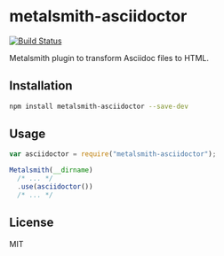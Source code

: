 # metalsmith-asciidoctor

[![Build Status](https://travis-ci.org/chkal/metalsmith-asciidoctor.svg?branch=master)](https://travis-ci.org/chkal/metalsmith-asciidoctor)

Metalsmith plugin to transform Asciidoc files to HTML.

## Installation

```bash
npm install metalsmith-asciidoctor --save-dev
```
    
## Usage

```js
var asciidoctor = require("metalsmith-asciidoctor");

Metalsmith(__dirname)
  /* ... */
  .use(asciidoctor())
  /* ... */
```

## License

MIT
